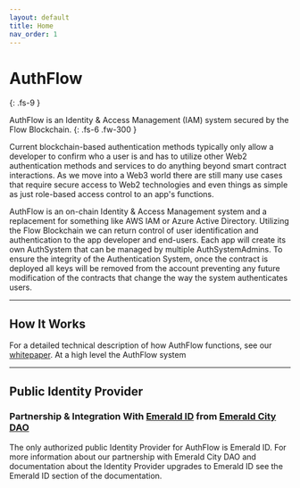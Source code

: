 ```yaml
---
layout: default
title: Home
nav_order: 1
---
```


# AuthFlow
{: .fs-9 }

AuthFlow is an Identity &amp; Access Management (IAM) system secured by the Flow Blockchain.
{: .fs-6 .fw-300 }

Current blockchain-based authentication methods typically only allow a developer to confirm who a user is and has to utilize other Web2 authentication methods and services to do anything beyond smart contract interactions. As we move into a Web3 world there are still many use cases that require secure access to Web2 technologies and even things as simple as just role-based access control to an app's functions.

AuthFlow is an on-chain Identity & Access Management system and a replacement for something like AWS IAM or Azure Active Directory. Utilizing the Flow Blockchain we can return control of user identification and authentication to the app developer and end-users. Each app will create its own AuthSystem that can be managed by multiple AuthSystemAdmins. To ensure the integrity of the Authentication System, once the contract is deployed all keys will be removed from the account preventing any future modification of the contracts that change the way the system authenticates users.

---

## How It Works

For a detailed technical description of how AuthFlow functions, see our [whitepaper](https://eurekadao.io/AuthFlow/whitepaper.html). At a high level the AuthFlow system

---

## Public Identity Provider
### Partnership & Integration With [Emerald ID](https://id.ecdao.org/) from [Emerald City DAO](https://www.ecdao.org/)


The only authorized public Identity Provider for AuthFlow is Emerald ID. For more information about our partnership with Emerald City DAO and documentation about the Identity Provider upgrades to Emerald ID see the Emerald ID section of the documentation.
